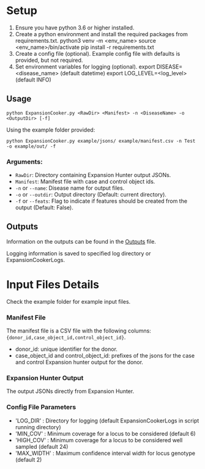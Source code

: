 # Setup 

1. Ensure you have python 3.6 or higher installed.
2. Create a python environment and install the required packages from requirements.txt.
    python3 venv -m <env_name>
    source <env_name>/bin/activate
    pip install -r requirements.txt
3. Create a config file (optional).
    Example config file with defaults is provided, but not required.
4. Set environment variables for logging (optional).
    export DISEASE=<disease_name> (default datetime)
    export LOG_LEVEL=<log_level> (default INFO)

## Usage

    python ExpansionCooker.py <RawDir> <Manifest> -n <DiseaseName> -o <OutputDir> [-f]

Using the example folder provided:

    python ExpansionCooker.py example/jsons/ example/manifest.csv -n Test -o example/out/ -f

### Arguments:

- `RawDir`: Directory containing Expansion Hunter output JSONs.
- `Manifest`: Manifest file with case and control object ids.
- `-n` or `--name`: Disease name for output files.
- `-o` or `--outdir`: Output directory (Default: current directory).
- `-f` or `--feats`: Flag to indicate if features should be created from the output (Default: False).

## Outputs
Information on the outputs can be found in the [Outputs](link) file.

Logging information is saved to specified log directory or ExpansionCookerLogs. 

# Input Files Details

Check the example folder for example input files.

### Manifest File
The manifest file is a CSV file with the following columns: `{donor_id,case_object_id,control_object_id}`.
- donor_id: unique identifier for the donor. 
- case_object_id and control_object_id: prefixes of the jsons for the case and control Expansion hunter output for the donor. 

### Expansion Hunter Output
The output JSONs directly from Expansion Hunter.

### Config File Parameters

- 'LOG_DIR' : Directory for logging (default ExpansionCookerLogs in script running directory)
- 'MIN_COV' : Minimum coverage for a locus to be considered (default 6)
- 'HIGH_COV' : Minimum coverage for a locus to be considered well sampled (default 24)
- 'MAX_WIDTH' : Maximum confidence interval width for locus genotype (default 2)




